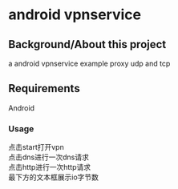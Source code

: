 android vpnservice
===

## Background/About this project

a android vpnservice example 
proxy udp and tcp 

## Requirements

Android                        

### Usage

点击start打开vpn  
点击dns进行一次dns请求  
点击http进行一次http请求  
最下方的文本框展示io字节数  






